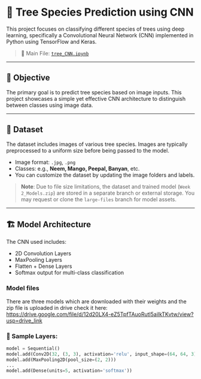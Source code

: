 # 🌳 Tree Species Prediction using CNN

This project focuses on classifying different species of trees using deep learning, specifically a Convolutional Neural Network (CNN) implemented in Python using TensorFlow and Keras.

> 📂 Main File: [`tree_CNN.ipynb`](tree_CNN%20(1).ipynb)

---

## 🧠 Objective

The primary goal is to predict tree species based on image inputs. This project showcases a simple yet effective CNN architecture to distinguish between classes using image data.

---

## 📁 Dataset

The dataset includes images of various tree species. Images are typically preprocessed to a uniform size before being passed to the model.

- Image format: `.jpg`, `.png`
- Classes: e.g., **Neem, Mango, Peepal, Banyan**, etc.
- You can customize the dataset by updating the image folders and labels.

> **Note**: Due to file size limitations, the dataset and trained model (`Week 2_Models.zip`) are stored in a separate branch or external storage. You may request or clone the `large-files` branch for model assets.

---

## 🏗️ Model Architecture

The CNN used includes:

- 2D Convolution Layers
- MaxPooling Layers
- Flatten + Dense Layers
- Softmax output for multi-class classification

### Model files

There are three models which are downloaded with their weights and the zip file is uploaded in drive check it here:
https://drive.google.com/file/d/12d20LX4-eZ5TpfTAuoRutl5ailkTKvtw/view?usp=drive_link

### 🔧 Sample Layers:
```python
model = Sequential()
model.add(Conv2D(32, (3, 3), activation='relu', input_shape=(64, 64, 3)))
model.add(MaxPooling2D(pool_size=(2, 2)))
...
model.add(Dense(units=5, activation='softmax'))

